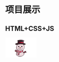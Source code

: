# 项目展示
## HTML+CSS+JS

<a src="https://Super-Z-J-H.github.io/css+canvas/loading.html"><img src="./snowpeople.png" style="width:100px;"/></a>  
